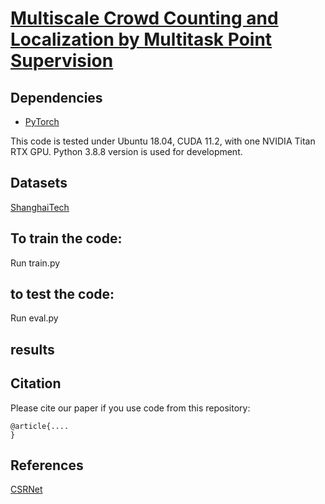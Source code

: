 # [Multiscale Crowd Counting and Localization by Multitask Point Supervision](https://arxiv.org)

## Dependencies
* [PyTorch](https://pytorch.org)

This code is tested under Ubuntu 18.04, CUDA 11.2, with one NVIDIA Titan RTX GPU.
Python 3.8.8 version is used for development.


## Datasets
[ShanghaiTech](link)

## To train the code:
Run train.py

## to test the code:
Run eval.py

## results



## Citation
Please cite our paper if you use code from this repository:
```
@article{....
}
```

## References
[CSRNet](https://github.com/leeyeehoo/CSRNet)



